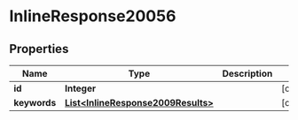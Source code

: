 
# InlineResponse20056

## Properties
Name | Type | Description | Notes
------------ | ------------- | ------------- | -------------
**id** | **Integer** |  |  [optional]
**keywords** | [**List&lt;InlineResponse2009Results&gt;**](InlineResponse2009Results.md) |  |  [optional]




